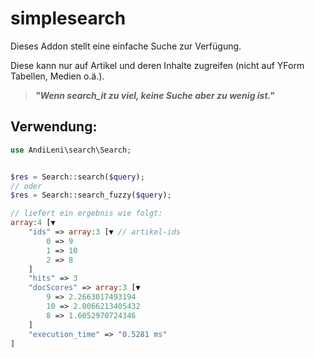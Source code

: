 # simplesearch

<p>Dieses Addon stellt eine einfache Suche zur Verfügung.</p>
<p>Diese kann nur auf Artikel und deren Inhalte zugreifen (nicht auf YForm Tabellen, Medien o.ä.).</p>

<blockquote>
    <b><i>"Wenn search_it zu viel, keine Suche aber zu wenig ist."</i></b>
</blockquote>


## Verwendung:

````php
use AndiLeni\search\Search;


$res = Search::search($query);
// oder
$res = Search::search_fuzzy($query);

// liefert ein ergebnis wie folgt:
array:4 [▼
    "ids" => array:3 [▼ // artikel-ids
        0 => 9
        1 => 10
        2 => 8
    ]
    "hits" => 3
    "docScores" => array:3 [▼
        9 => 2.2663017493194
        10 => 2.0066213405432
        8 => 1.6052970724346
    ]
    "execution_time" => "0.5281 ms"
]

````